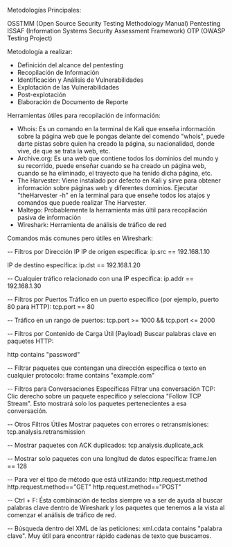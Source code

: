 Metodologías Principales: 

OSSTMM (Open Source Security Testing Methodology Manual)
Pentesting
ISSAF (Information Systems Security Assessment Framework)
OTP (OWASP Testing Project)

Metodología a realizar: 

- Definición del alcance del pentesting
- Recopilación de Información
- Identificación y Análisis de Vulnerabilidades
- Explotación de las Vulnerabilidades
- Post-explotación
- Elaboración de Documento de Reporte

Herramientas útiles para recopilación de información:
- Whois: Es un comando en la terminal de Kali que enseña información sobre la página web que le pongas delante del comendo "whois", puede darte pistas sobre quien ha creado la página, su nacionalidad, donde vive, de que se trata la web, etc.
- Archive.org: Es una web que contiene todos los dominios del mundo y su recorrido, puede enseñar cuando se ha creado un página web, cuando se ha eliminado, el trayecto que ha tenido dicha página, etc.
- The Harvester: Viene instalado por defecto en Kali y sirve para obtener información sobre páginas web y diferentes dominios. Ejecutar "theHarvester -h" en la terminal para que enseñe todos los atajos y comandos que puede realizar The Harvester.
- Maltego: Probablemente la herramienta más últil para recopilación pasiva de información
- Wireshark: Herramienta de análisis de tráfico de red

Comandos más comunes pero útiles en Wireshark:

-- Filtros por Dirección IP
IP de origen específica:
ip.src == 192.168.1.10

IP de destino específica:
ip.dst == 192.168.1.20

-- Cualquier tráfico relacionado con una IP específica:
ip.addr == 192.168.1.30

-- Filtros por Puertos
Tráfico en un puerto específico (por ejemplo, puerto 80 para HTTP):
tcp.port == 80

-- Tráfico en un rango de puertos:
tcp.port >= 1000 && tcp.port <= 2000

-- Filtros por Contenido de Carga Útil (Payload)
Buscar palabras clave en paquetes HTTP:

http contains "password"

-- Filtrar paquetes que contengan una dirección específica o texto en cualquier protocolo:
frame contains "example.com"

-- Filtros para Conversaciones Específicas
Filtrar una conversación TCP:
Clic derecho sobre un paquete específico y selecciona "Follow TCP Stream".
Esto mostrará solo los paquetes pertenecientes a esa conversación.

-- Otros Filtros Útiles
Mostrar paquetes con errores o retransmisiones:
tcp.analysis.retransmission

-- Mostrar paquetes con ACK duplicados:
tcp.analysis.duplicate_ack

-- Mostrar solo paquetes con una longitud de datos específica:
frame.len == 128

-- Para ver el tipo de método que está utilizando:
   http.request.method
   http.request.method=="GET"
   http.request.method=="POST"

-- Ctrl + F:
   Ésta combinación de teclas siempre va a ser de ayuda al buscar palabras clave dentro de Wireshark y los paquetes que tenemos a la vista al comenzar el análisis de tráfico de red.

-- Búsqueda dentro del XML de las peticiones:
   xml.cdata contains "palabra clave". Muy útil para encontrar rápido cadenas de texto que buscamos.
